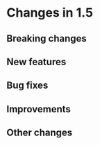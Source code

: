 # Changes in 1.5


## Breaking changes


## New features


## Bug fixes


## Improvements


## Other changes

